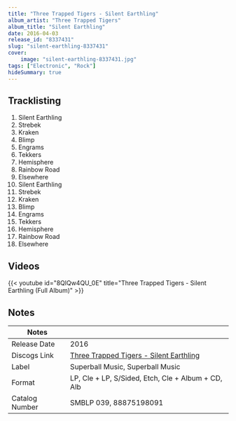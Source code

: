 ```yaml
---
title: "Three Trapped Tigers - Silent Earthling"
album_artist: "Three Trapped Tigers"
album_title: "Silent Earthling"
date: 2016-04-03
release_id: "8337431"
slug: "silent-earthling-8337431"
cover:
    image: "silent-earthling-8337431.jpg"
tags: ["Electronic", "Rock"]
hideSummary: true
---
```


## Tracklisting
1. Silent Earthling
2. Strebek
3. Kraken
4. Blimp
5. Engrams
6. Tekkers
7. Hemisphere
8. Rainbow Road
9. Elsewhere
10. Silent Earthling
11. Strebek
12. Kraken
13. Blimp
14. Engrams
15. Tekkers
16. Hemisphere
17. Rainbow Road
18. Elsewhere

## Videos
{{< youtube id="8QlQw4QU_0E" title="Three Trapped Tigers - Silent Earthling (Full Album)" >}}

## Notes

| Notes          |             |
| ---------------| ----------- |
| Release Date   | 2016 |
| Discogs Link   | [Three Trapped Tigers - Silent Earthling](https://www.discogs.com/release/8337431) |
| Label          | Superball Music, Superball Music |
| Format         | LP, Cle + LP, S/Sided, Etch, Cle + Album + CD, Alb |
| Catalog Number | SMBLP 039, 88875198091 |

